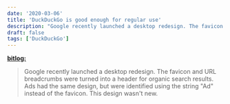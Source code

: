 ```yaml
---
date: '2020-03-06'
title: 'DuckDuckGo is good enough for regular use'
description: "Google recently launched a desktop redesign. The favicon and URL breadcrumbs were turned into a header for organic search results. Ads had the same design, but were identified using the string "Ad" instead of the favicon. This design wasn't new."
draft: false
tags: ['DuckDuckGo']
---
```


**[bitlog:](https://www.bitlog.com/2020/03/06/duckduckgo-is-good-enough-for-regular-use/)**

> Google recently launched a desktop redesign. The favicon and URL breadcrumbs were turned into a header for organic search results. Ads had the same design, but were identified using the string "Ad" instead of the favicon. This design wasn't new.<!-- excerpt -->
